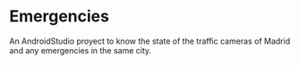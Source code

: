 # Emergencies
An AndroidStudio proyect to know the state of the traffic cameras of Madrid and any emergencies in the same city.
